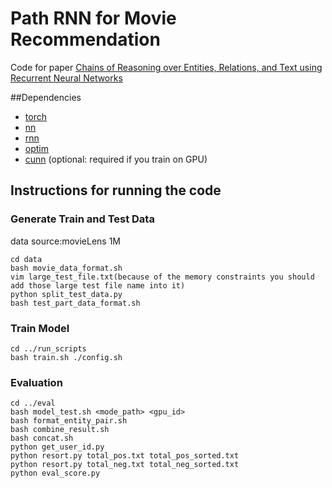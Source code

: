 # Path RNN for Movie Recommendation

Code for paper [Chains of Reasoning over Entities, Relations, and Text using
Recurrent Neural Networks](https://arxiv.org/abs/1607.01426)

##Dependencies

- [torch](https://github.com/torch/torch7)
- [nn](https://github.com/torch/nn)
- [rnn](https://github.com/Element-Research/rnn)
- [optim](https://github.com/torch/optim)
- [cunn](https://github.com/torch/cunn) (optional: required if you train on GPU)


## Instructions for running the code

### Generate Train and Test Data
data source:movieLens 1M 
```shell
cd data
bash movie_data_format.sh
vim large_test_file.txt(because of the memory constraints you should add those large test file name into it)
python split_test_data.py
bash test_part_data_format.sh
```

### Train Model
```shell
cd ../run_scripts
bash train.sh ./config.sh
```

### Evaluation
```shell
cd ../eval
bash model_test.sh <mode_path> <gpu_id>
bash format_entity_pair.sh
bash combine_result.sh
bash concat.sh
python get_user_id.py
python resort.py total_pos.txt total_pos_sorted.txt
python resort.py total_neg.txt total_neg_sorted.txt
python eval_score.py
```
